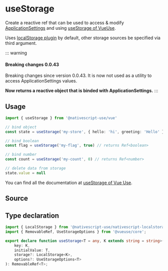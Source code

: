 <script setup>
import Source from '../../.vitepress/theme/components/Source.vue'
</script>

# useStorage

Create a reactive ref that can be used to access & modify [ApplicationSettings](https://docs.nativescript.org/core/application-settings) and using [useStorage of VueUse](https://vueuse.org/core/useStorage/#usestorage).

Uses [localStorage plugin](https://github.com/NativeScript-Use/NativeScript-Use/blob/main/packages/nativescript-localstorage/README.md) by default, other storage sources be specified via third argument.

::: warning
#### Breaking changes 0.0.43

Breaking changes since version 0.0.43. It is now not used as a utility to access ApplicationSettings values. 

**Now returns a reactive object that is binded with ApplicationSettings.**
:::

## Usage

```ts
import { useStorage } from '@nativescript-use/vue'

// bind object
const state = useStorage('my-store', { hello: 'hi', greeting: 'Hello' })

// bind boolean
const flag = useStorage('my-flag', true) // returns Ref<boolean>

// bind number
const count = useStorage('my-count', 0) // returns Ref<number>

// delete data from storage
state.value = null
```

You can find all the documentation at [useStorage of Vue Use](https://vueuse.org/core/useStorage/#usestorage).

## Source
<Source source="useStorage"/>

## Type declaration

```ts
import { LocalStorage } from '@nativescript-use/nativescript-localstorage';
import { RemovableRef, UseStorageOptions } from '@vueuse/core';

export declare function useStorage<T = any, K extends string = string>(
    key: K, 
    initialValue: T,
    storage?: LocalStorage<K>, 
    options?: UseStorageOptions<T>
): RemovableRef<T>;
```